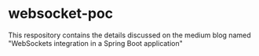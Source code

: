 # websocket-poc
This respository contains the details discussed on the medium blog named "WebSockets integration in a Spring Boot application"

